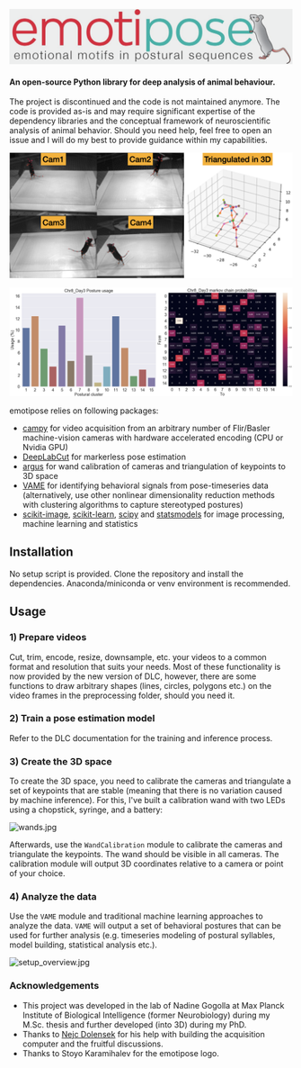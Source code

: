 
![emotipose.png](doc_images/emotipose.png)

#### An open-source Python library for deep analysis of animal behaviour.
The project is discontinued and the code is not maintained anymore.
The code is provided as-is and may require significant expertise of the dependency libraries and the conceptual framework of neuroscientific analysis of animal behavior.
Should you need help, feel free to open an issue and I will do my best to provide guidance within my capabilities.

![mouse_triangulation_3d.png](doc_images/mouse_triangulation_3d.png)

![output.png](doc_images/output.png)

emotipose relies on following packages:
- [campy](https://github.com/onurserce/campy/tree/flir) for video acquisition from an arbitrary number of Flir/Basler machine-vision cameras with hardware accelerated encoding (CPU or Nvidia GPU)
- [DeepLabCut](https://www.mackenziemathislab.org/deeplabcut) for markerless pose estimation
- [argus](https://argus.web.unc.edu/) for wand calibration of cameras and triangulation of keypoints to 3D space
- [VAME](https://github.com/EthoML/VAME) for identifying behavioral signals from pose-timeseries data (alternatively, use other nonlinear dimensionality reduction methods with clustering algorithms to capture stereotyped postures)
- [scikit-image](https://scikit-image.org/), [scikit-learn](https://scikit-learn.org/stable/), [scipy](https://scipy.org/) and [statsmodels](https://www.statsmodels.org/stable/index.html) for image processing, machine learning and statistics

## Installation

No setup script is provided. Clone the repository and install the dependencies.
Anaconda/miniconda or venv environment is recommended.

## Usage

### 1) Prepare videos
Cut, trim, encode, resize, downsample, etc. your videos to a common format and resolution that suits your needs.
Most of these functionality is now provided by the new version of DLC, however, there are some functions to draw arbitrary shapes (lines, circles, polygons etc.) on the video frames in the preprocessing folder, should you need it.

### 2) Train a pose estimation model
Refer to the DLC documentation for the training and inference process.

### 3) Create the 3D space
To create the 3D space, you need to calibrate the cameras and triangulate a set of keypoints that are stable (meaning that there is no variation caused by machine inference). For this, I've built a calibration wand with two LEDs using a chopstick, syringe, and a battery:

![wands.jpg](doc_images/wands.jpg)

Afterwards, use the `WandCalibration` module to calibrate the cameras and triangulate the keypoints. The wand should be visible in all cameras. The calibration module will output 3D coordinates relative to a camera or point of your choice.

### 4) Analyze the data
Use the `VAME` module and traditional machine learning approaches to analyze the data. `VAME` will output a set of behavioral postures that can be used for further analysis (e.g. timeseries modeling of postural syllables, model building, statistical analysis etc.).

![setup_overview.jpg](doc_images/setup_overview.jpg)

### Acknowledgements
- This project was developed in the lab of Nadine Gogolla at Max Planck Institute of Biological Intelligence (former Neurobiology) during my M.Sc. thesis and further developed (into 3D) during my PhD. 
- Thanks to [Nejc Dolensek](https://github.com/NDolensek) for his help with building the acquisition computer and the fruitful discussions.
- Thanks to Stoyo Karamihalev for the emotipose logo.
